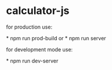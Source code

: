 <h1> calculator-js</h1>

<p>for production use:</p>
* npm run prod-build or
* npm run server

<p>for development mode use:</p>
* npm run dev-server

